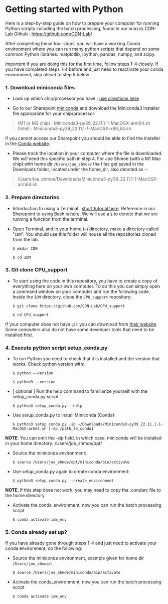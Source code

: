# Getting started with Python

Here is a step-by-step guide on how to prepare your computer for running Python scripts including the batch processing, found in our snazzy CDN-Lab Github : https://github.com/CDN-Lab/ 

After completing these four steps, you will have a working Conda environment where you can run many python scripts that depend on some common Python libraries: matplotlib, ipython, pandas, numpy, and scipy.  

*Important* if you are doing this for the first time, follow steps 1-4 closely. If you have completed steps 1-4 before and just need to reactivate your conda environment, skip ahead to step 5 below 



### 1. Download miniconda files 

- Look up which chip/processor you have : [use directions here](https://support.apple.com/en-us/HT211814#:~:text=To%20open%20About%20This%20Mac,name%20of%20an%20Intel%20processor.)

- Go to our Sharepoint [miniconda](https://nih.sharepoint.com/:f:/r/sites/NIMH-CDNlab/Shared%20Documents/Code/miniconda?csf=1&web=1&e=L5gLrH) and download the Miniconda3 installer file appropriate for your chip/processor: 
> (M1 or M2 chip) : Miniconda3-py39_22.11.1-1-MacOSX-arm64.sh  
> (Intel) : Miniconda3-py39_22.11.1-1-MacOSX-x86_64.sh  

If you cannot access our Sharepoint you should be able to find the installer in the [Conda website](https://docs.conda.io/en/latest/miniconda.html). 

- Please track the location in your computer where the file is downloaded. We *will* need this specific path in step 4. For Joe Shmoe (with a M1 Mac chip) with home dir `/Users/joe_shmoe/` the files get saved in the Downloads folder, located under the home_dir, also denoted as `~`:

> /Users/joe_shmoe/Downloads/Miniconda3-py39_22.11.1-1-MacOSX-arm64.sh 


### 2. Prepare directories 

- Introduction to using a Terminal : [short tutorial here](https://www.youtube.com/watch?v=aKRYQsKR46I). Reference in our Sharepoint to using Bash is [here](https://nih.sharepoint.com/:b:/r/sites/NIMH-CDNlab/Shared%20Documents/Learning%20Resources/Programming/Bash/Bash%20Cheat%20Sheet.pdf?csf=1&web=1&e=eMxg8n). We will use a `$` to denote that we are running a function from the terminal. 

- Open Terminal, and in your home (`~`) directory, make a directory called "`IDM`". You should use this folder will house all the repositories cloned from the lab.

    `$ mkdir IDM`
    
    `$ cd IDM`


### 3. Git clone CPU_support 

- To start using the code in this repository, you have to create a copy of everything here on your own computer. To do this you can simply open a command window on your computer and run the following code. Inside the `IDM` directory, clone the `CPU_support` repository:

    `$ git clone https://github.com/CDN-Lab/CPU_support`

    `$ cd CPU_support`

If your computer does not have `git` you can download from [their website](https://git-scm.com/book/en/v2/Getting-Started-Installing-Git). Some computers also do not have some developer tools that need to be installed first.



### 4. Execute python script setup_conda.py 

- To run Python you need to check that it is installed and the version that works. Check python version with: 

    `$ python –-version`

    `$ python3 --version`

- [ optional ] Run the help command to familiarize yourself with the setup_conda.py script 

    `$ python3 setup_conda.py --help`

- Use setup_conda.py to install Miniconda (Conda): 

    `$ python3 setup_conda.py -ip ~/Downloads/Miniconda3-py39_22.11.1-1-MacOSX-arm64.sh [-dp /path_to_conda]`

**NOTE**: You can omit the –dp field, in which case, miniconda will be installed in your home directory: /Users/joe_shmoe/opt/ 

- Source the miniconda environment: 

    `$ source /Users/joe_shmoe/opt/miniconda/bin/activate`

- Use setup_conda.py again to create conda environment: 

    `$ python3 setup_conda.py --create_environment`

**NOTE**: If this step does not work, you may need to copy the .condarc file to the home directory 

- Activate the conda_environment, now you can run the batch processing script 

    `$ conda activate idm_env`




### 5. Conda already set up? 

If you have already gone through steps 1-4 and just need to activate your conda environment, do the following: 

- Source the miniconda environment, example given for home dir `/Users/joe_shmoe/`: 

    `$ source /Users/joe_shmoe/miniconda/bin/activate`

- Activate the conda_environment, now you can run the batch processing script 

    `$ conda activate idm_env`


